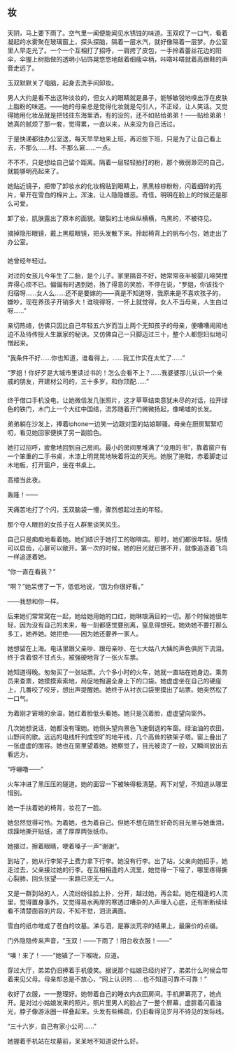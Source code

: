## 妆
### 

天阴，马上要下雨了。空气里一闻便能闻见水锈蚀的味道。玉双叹了一口气，看着凝起的水雾聚在玻璃窗上，探头探脑，隔着一层水汽，就好像隔着一层梦。办公室里人早走光了。一个一个互相打了招呼，一肩挎了皮包，一手拎着蕾丝花边的阳伞，伞握上树脂做的透明小钻饰晃悠悠地敲着细瘦伞柄，咔嗒咔嗒就着高跟鞋的声音走远了。


玉双默默关了电脑，起身去洗手间卸妆。

男人大约是看不出这种淡妆的，但女人的眼睛就是鼻子，能够敏锐地嗅出浮在皮肤上脂粉的味道。——她的母亲总是觉得化妆就是勾引人，不正经，让人笑话。又觉得她用化妆品就是把钱往东海里洒，有的没的，还不如贴给弟弟！——贴给弟弟！她真的腻烦了那一套，觉得累，一直以来，从来没为自己活过。

于是快递都往办公室送，每天早早地来上班，再迟些下班，只是为了让自己看上去，不那么……村、不那么窘……一点。

不不不，只是想给自己留个距离。隔着一层轻轻拍打的粉，那个微弱渺茫的自己，就能够明亮起来了。

她贴近镜子，把带了卸妆水的化妆棉贴到眼睛上，黑黑棕棕粉粉，闪着细碎的亮片，晕开在雪白的棉片上。浑浊，让人隐隐嫌恶。奇怪，明明在脸上的时候还是那么可爱。

卸了妆，肌肤露出了原本的面貌。皲裂的土地纵纵横横，乌黑的，不被待见。

摘掉隐形眼镜，戴上黑框眼镜，把头发散下来。拎起椅背上的帆布小包，她走出了办公室。

### 

她曾经年轻过。

对过的女孩儿今年生了二胎，是个儿子。家里隔音不好，她常常夜半被婴儿啼哭搅弄得心烦不已。偏偏有时遇到她，扬了得意的笑脸，不停在说，“罗姐，你该找个归宿呀……女人么……还不是要嫁的——真是不知道呀，我原来是不喜欢孩子的，嫌吵，现在养孩子开销多大！谁晓得呀，一怀上就觉得，女人不当母亲，人生白过呀……”

亲切热络，仿佛只因比自己年轻五六岁而当上两个无知孩子的母亲，便嘈嘈闹闹地迫不及待传授人生赢家的秘诀。又仿佛自己一只脚迈过三十，整个人都怨妇似地可憎起来。

“我条件不好……你也知道，谁看得上，……我工作实在太忙了……”

“罗姐！你好歹是大城市里读过书的！怎么会看不上？……我婆婆那儿认识一个亲戚的朋友，开建材公司的，三十多岁，和你顶配……”

### 

终于借口手机没电，让她微信发几张照片，这才草草结束意犹未尽的对话，拉开绿色的铁门，木门上一个大红中国结，流苏随着开门微微扬起，像唏嘘的长发。

弟弟躺在沙发上，捧着iphone一边笑一边跟对面的姑娘聊骚。母亲在厨房絮絮叨叨，看见她回家便换了另一副脸色。

她打过招呼，疲惫地回到自己房间。最小的房间里堆满了“没用的书”，靠着窗户有一个笨重的二手书桌，木漆上明晃晃地映着将泣的天光。她脱了拖鞋，赤着脚走过木地板，打开窗户，坐在书桌上。

高楼当此夜。

轰隆！——

天痛苦地打了个闪，玉双脑袋一懵，骤然想起过去的年轻。

那个夺人眼目的女孩子在人群里谈笑风生。

自己只是痴痴地看着她。她们结识于她打工的咖啡店。那时，她们都很年轻。感情可以启齿，心扉可以敞开。第一次的时候，她的目光就已挪不开，就像追逐着飞鸟一样追逐着她。

“你一直在看我？”

“啊？”她呆愣了一下，低低地说，“因为你很好看。”

——我想和你一样。

后来她们常常窝在一起，她给她用她的口红，她琳琅满目的一切。那个时候她很年轻，因为没有自己的未来，每一刻都感觉要别离，窒息得想死。她劝她不要打那么多工，她养她。她拒绝——因为她还要养一家人。

她想留在上海。电话里跟父亲吵、跟母亲吵、在七大姑八大姨的声色俱厉下流泪。终于含着恨不甘点头，被强硬地背了一张火车票。

她知道得晚。匆匆买了一张站票。六个多小时的火车，她就一直站在她身边。乘务员来查票，她摸摸索索地，局促地掏遍全身上下的口袋。她虚虚坐在自己的硬座上，几番咬了咬牙，想出声提醒她。她终于从衬衣口袋里摸出了站票。她突然松了一口气。

为着刚才窘境的余温，她红着脸低头看她。她只是沉着脸，虚虚望向窗外。

几次她想说话，她都没有理她。她侧头望向景色飞速倒退的车窗。绿油油的农田，山野间的歌。远远的电线杆列成空旷的地平线，几个高耸的铁架子塔。窗上叠出了一张虚虚的面容。她也在窗里望着她。她察觉了，目光被烫了一般，又瞬间放出去看远方。

“呼嚇噜——”

火车冲进了黑压压的隧道。她的面容一下被映得极清楚。两下对望，不知道从哪里惜别。

她一手扶着她的椅背，妆花了一脸。

她忽然觉得可怜。为着她，也为着自己。但她不想在陌生好奇的目光里与她垂泪，烦躁地撕开贴纸，递了厚厚两张纸巾。

她接过，擦着眼睛，哽着嗓子一声“谢谢”。

到站了，她从行李架子上费力拿下行李。她没有行李。出了站，父亲向她招手，她走过去，父亲接过她的行李。在互相相逢的人流里，她觉得一下哑了，哪里疼得撕心裂肺，回头张望——来路已空无一人。

又是一群到站的人，人流纷纷往脸上扑，分开，越过她，再合起。她在相逢的人流里，觉得置身事外，又觉得易水两岸的寒透过嘈杂的人声埋入心底，还有断断续续看不清楚面容的片段，不知不觉，泪流满面。


雪白的纸巾堆成了苍白的坟墓。涕与泗，是寡淡荒凉的结果上，最廉价的点缀。

门外隐隐传来声音，“玉双！——下雨了！阳台收衣服！——”

“噢！来了！——”她镇了一下喉咙，应道。

穿过大厅，弟弟仍旧捧着手机傻笑。据说那个姑娘已经约好了，弟弟什么时候会带着来见父母。母亲却总是不放心，“网上认识的……也不知道可靠不可靠！”

收好了衣服，一一整理好。她带着自己的睡衣内衣回房间。手机屏幕亮了，她点开。是对过小姑娘发来的照片。照片里男人的脸占了一整个屏幕，虚胖着闪着油光，脖子像游泳圈一样叠起来。头发有些稀疏，仍旧看得见岁月不待见的发际线。

“三十六岁，自己有家小公司……”

她握着手机站在坟墓前，呆呆地不知道说什么好。


